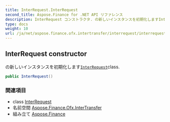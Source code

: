 ```yaml
---
title: InterRequest.InterRequest
second_title: Aspose.Finance for .NET API リファレンス
description: InterRequest コンストラクタ. の新しいインスタンスを初期化しますInterRequestclass.
type: docs
weight: 10
url: /ja/net/aspose.finance.ofx.intertransfer/interrequest/interrequest/
---
```

## InterRequest constructor

の新しいインスタンスを初期化します[`InterRequest`](../)class.

```csharp
public InterRequest()
```

### 関連項目

* class [InterRequest](../)
* 名前空間 [Aspose.Finance.Ofx.InterTransfer](../../interrequest/)
* 組み立て [Aspose.Finance](../../../)


